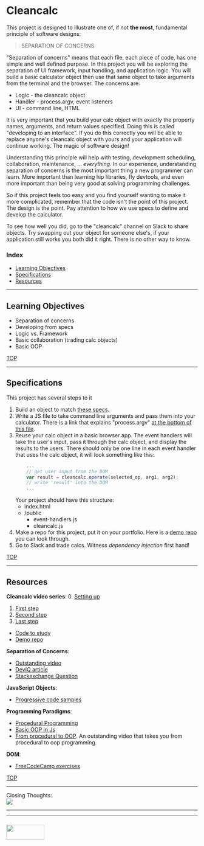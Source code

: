 # Cleancalc

This project is designed to illustrate one of, if not __the most__, fundamental principle of software designs:

> SEPARATION OF CONCERNS

"Separation of concerns" means that each file, each piece of code, has one simple and well defined purpose.  In this project you will be exploring the separation of UI framework, input handling, and application logic.  You will build a basic calculator object then use that same object to take arguments from the terminal and the browser.  The concerns are:
* Logic - the cleancalc object
* Handler - process.argv, event listeners
* UI - command line, HTML

It is very important that you build your calc object with exactly the property names, arguments, and return values specified.  Doing this is called "developing to an interface".  If you do this correctly you will be able to replace anyone's cleancalc object with yours and your application will continue working.  The magic of software design!

Understanding this principle will help with testing, development scheduling, collaboration, maintenance, ... _everything_. In our experience, understanding separation of concerns is the most important thing a new programmer can learn.  More important than learning hip libraries, fly devtools, and even more important than being very good at solving programming challenges.  

So if this project feels too easy and you find yourself wanting to make it more complicated, remember that the code isn't the point of this project.  The design is the point.  Pay attention to how we use specs to define and develop the calculator.

To see how well you did, go to the "cleancalc" channel on Slack to share objects.  Try swapping out your object for someone else's, if your application still works you both did it right.  There is no other way to know.

### Index
* [Learning Objectives](#learning-objectives)
* [Specifications](#specifications)
* [Resources](#resources)

---

## Learning Objectives

* Separation of concerns
* Developing from specs
* Logic vs. Framework
* Basic collaboration (trading calc objects)
* Basic OOP

[TOP](#index)

---

## Specifications

This project has several steps to it

1. Build an object to match [these specs](https://github.com/elewa-academy/Fundamentals/blob/master/docs_src/3-cleancalc/cleancalc-series/1-cleancalc.js). 
2. Write a JS file to take command line arguments and pass them into your calculator. There is a link that explains "process.argv" [at the bottom of this file](https://github.com/elewa-academy/Fundamentals/blob/master/docs_src/3-cleancalc/cleancalc-series/1-cleancalc.js).
3. Reuse your calc object in a basic browser app.  The event handlers will take the user's input, pass it through the calc object, and display the results to the users.  There should only be one line in each event handler that uses the calc object, it will look something like this:
    ```js
        ...
        // get user input from the DOM
        var result = cleancalc.operate(selected_op, arg1, arg2);
        // write 'result' into the DOM
        ...
    ```
    Your project should have this structure:
    * index.html
    * /public
      * event-handlers.js
      * cleancalc.js
4. Make a repo for this project, put it on your portfolio.  Here is a [demo repo](https://github.com/radovandelic/cleancalc) you can look through.
5. Go to Slack and trade calcs. Witness _dependency injection_ first hand!


[TOP](#index)

---

## Resources

__Cleancalc video series__:
0. [Setting up](https://www.youtube.com/watch?v=KUWsuwSHsAc&index=5&list=UUXoU1BsLZqg7gVoH4_0VGDw)
1. [First step](https://www.youtube.com/watch?v=e382FjIe6QQ&index=6&list=UUXoU1BsLZqg7gVoH4_0VGDw)
2. [Second step](https://www.youtube.com/watch?v=q6-ivciutKk&index=7&list=UUXoU1BsLZqg7gVoH4_0VGDw)
3. [Last step](https://www.youtube.com/watch?v=ragmWxRkLkA&index=8&list=UUXoU1BsLZqg7gVoH4_0VGDw)
* [Code to study](https://github.com/elewa-academy/Fundamentals/tree/master/docs_src/3-cleancalc/cleancalc-series) 
* [Demo repo](https://github.com/radovandelic/cleancalc)

__Separation of Concerns__:
* [Outstanding video](https://www.youtube.com/watch?v=WDNvqxZBI_U)
* [DevIQ article](http://deviq.com/separation-of-concerns/)
* [Stackexchange Question](https://softwareengineering.stackexchange.com/questions/32581/how-do-you-explain-separation-of-concerns-to-others)

__JavaScript Objects__:
* [Progressive code samples](https://github.com/elewa-academy/General-Resources/tree/master/docs_src/local-resources/using-js/objects)

__Programming Paradigms__:
* [Procedural Programming](https://github.com/elewa-academy/General-Resources/blob/master/docs_src/local-resources/programming-and-paradigms/01-procedural-programming.md)
* [Basic OOP in Js](https://github.com/elewa-academy/General-Resources/blob/master/docs_src/local-resources/programming-and-paradigms/02-oop-single-objects.md)
* [From procedural to OOP](https://www.youtube.com/watch?v=rlLuL3jYLvA).  An outstanding video that takes you from procedural to oop programming.

__DOM__:
* [FreeCodeCamp exercises](https://www.freecodecamp.org/map-aside)


[TOP](#index)

---

Closing Thoughts:  
    ![](http://deviq.com/wp-content/uploads/2014/11/Separation-of-Concerns-Feb-2013.png)




___
___
### <a href="http://elewa.education/blog" target="_blank"><img src="https://user-images.githubusercontent.com/18554853/34921062-506450ae-f97d-11e7-875f-6feeb26ad72d.png" width="100" height="40"/></a>

